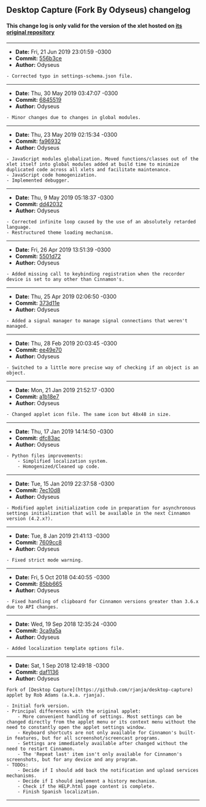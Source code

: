 ## Desktop Capture (Fork By Odyseus) changelog

#### This change log is only valid for the version of the xlet hosted on [its original repository](https://gitlab.com/Odyseus/CinnamonTools)

***

- **Date:** Fri, 21 Jun 2019 23:01:59 -0300
- **Commit:** [556b3ce](https://gitlab.com/Odyseus/CinnamonTools/commit/556b3ce)
- **Author:** Odyseus

```
- Corrected typo in settings-schema.json file.

```

***

- **Date:** Thu, 30 May 2019 03:47:07 -0300
- **Commit:** [6845519](https://gitlab.com/Odyseus/CinnamonTools/commit/6845519)
- **Author:** Odyseus

```
- Minor changes due to changes in global modules.

```

***

- **Date:** Thu, 23 May 2019 02:15:34 -0300
- **Commit:** [fa96932](https://gitlab.com/Odyseus/CinnamonTools/commit/fa96932)
- **Author:** Odyseus

```
- JavaScript modules globalization. Moved functions/classes out of the xlet itself into global modules added at build time to minimize duplicated code across all xlets and facilitate maintenance.
- JavaScript code homogenization.
- Implemented debugger.

```

***

- **Date:** Thu, 9 May 2019 05:18:37 -0300
- **Commit:** [dd42032](https://gitlab.com/Odyseus/CinnamonTools/commit/dd42032)
- **Author:** Odyseus

```
- Corrected infinite loop caused by the use of an absolutely retarded language.
- Restructured theme loading mechanism.

```

***

- **Date:** Fri, 26 Apr 2019 13:51:39 -0300
- **Commit:** [5501d72](https://gitlab.com/Odyseus/CinnamonTools/commit/5501d72)
- **Author:** Odyseus

```
- Added missing call to keybinding registration when the recorder device is set to any other than Cinnamon's.

```

***

- **Date:** Thu, 25 Apr 2019 02:06:50 -0300
- **Commit:** [373d11e](https://gitlab.com/Odyseus/CinnamonTools/commit/373d11e)
- **Author:** Odyseus

```
- Added a signal manager to manage signal connections that weren't managed.

```

***

- **Date:** Thu, 28 Feb 2019 20:03:45 -0300
- **Commit:** [ee49e70](https://gitlab.com/Odyseus/CinnamonTools/commit/ee49e70)
- **Author:** Odyseus

```
- Switched to a little more precise way of checking if an object is an object.

```

***

- **Date:** Mon, 21 Jan 2019 21:52:17 -0300
- **Commit:** [a1b18e7](https://gitlab.com/Odyseus/CinnamonTools/commit/a1b18e7)
- **Author:** Odyseus

```
- Changed applet icon file. The same icon but 48x48 in size.

```

***

- **Date:** Thu, 17 Jan 2019 14:14:50 -0300
- **Commit:** [dfc83ac](https://gitlab.com/Odyseus/CinnamonTools/commit/dfc83ac)
- **Author:** Odyseus

```
- Python files improvements:
    - Simplified localization system.
    - Homogenized/Cleaned up code.

```

***

- **Date:** Tue, 15 Jan 2019 22:37:58 -0300
- **Commit:** [7ec10d8](https://gitlab.com/Odyseus/CinnamonTools/commit/7ec10d8)
- **Author:** Odyseus

```
- Modified applet initialization code in preparation for asynchronous settings initialization that will be available in the next Cinnamon version (4.2.x?).

```

***

- **Date:** Tue, 8 Jan 2019 21:41:13 -0300
- **Commit:** [7609cc8](https://gitlab.com/Odyseus/CinnamonTools/commit/7609cc8)
- **Author:** Odyseus

```
- Fixed strict mode warning.

```

***

- **Date:** Fri, 5 Oct 2018 04:40:55 -0300
- **Commit:** [85bb665](https://gitlab.com/Odyseus/CinnamonTools/commit/85bb665)
- **Author:** Odyseus

```
- Fixed handling of clipboard for Cinnamon versions greater than 3.6.x due to API changes.

```

***

- **Date:** Wed, 19 Sep 2018 12:35:24 -0300
- **Commit:** [3ca9a5a](https://gitlab.com/Odyseus/CinnamonTools/commit/3ca9a5a)
- **Author:** Odyseus

```
- Added localization template options file.

```

***

- **Date:** Sat, 1 Sep 2018 12:49:18 -0300
- **Commit:** [daf1136](https://gitlab.com/Odyseus/CinnamonTools/commit/daf1136)
- **Author:** Odyseus

```
Fork of [Desktop Capture](https://github.com/rjanja/desktop-capture) applet by Rob Adams (a.k.a. rjanja).

- Initial fork version.
- Principal differences with the original applet:
    - More convenient handling of settings. Most settings can be changed directly from the applet menu or its context menu without the need to constantly open the applet settings window.
    - Keyboard shortcuts are not only available for Cinnamon's built-in features, but for all screenshot/screencast programs.
    - Settings are immediately available after changed without the need to restart Cinnamon.
    - The 'Repeat last' item isn't only available for Cinnamon's screenshots, but for any device and any program.
- TODOs:
    - Decide if I should add back the notification and upload services mechanisms.
    - Decide if I should implement a history mechanism.
    - Check if the HELP.html page content is complete.
    - Finish Spanish localization.

```

***
